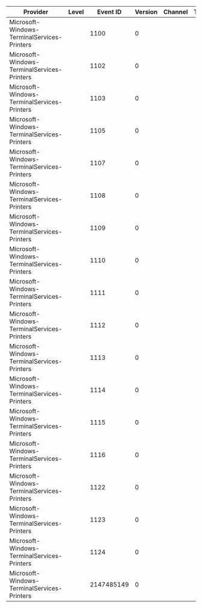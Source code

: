 Provider                                     |  Level  |  Event ID    |  Version  |  Channel  |  Task  |  Opcode  |  Keyword  |  Message
---------------------------------------------|---------|--------------|-----------|-----------|--------|----------|-----------|---------
Microsoft-Windows-TerminalServices-Printers  |         |  1100        |  0        |           |        |          |           |
Microsoft-Windows-TerminalServices-Printers  |         |  1102        |  0        |           |        |          |           |
Microsoft-Windows-TerminalServices-Printers  |         |  1103        |  0        |           |        |          |           |
Microsoft-Windows-TerminalServices-Printers  |         |  1105        |  0        |           |        |          |           |
Microsoft-Windows-TerminalServices-Printers  |         |  1107        |  0        |           |        |          |           |
Microsoft-Windows-TerminalServices-Printers  |         |  1108        |  0        |           |        |          |           |
Microsoft-Windows-TerminalServices-Printers  |         |  1109        |  0        |           |        |          |           |
Microsoft-Windows-TerminalServices-Printers  |         |  1110        |  0        |           |        |          |           |
Microsoft-Windows-TerminalServices-Printers  |         |  1111        |  0        |           |        |          |           |
Microsoft-Windows-TerminalServices-Printers  |         |  1112        |  0        |           |        |          |           |
Microsoft-Windows-TerminalServices-Printers  |         |  1113        |  0        |           |        |          |           |
Microsoft-Windows-TerminalServices-Printers  |         |  1114        |  0        |           |        |          |           |
Microsoft-Windows-TerminalServices-Printers  |         |  1115        |  0        |           |        |          |           |
Microsoft-Windows-TerminalServices-Printers  |         |  1116        |  0        |           |        |          |           |
Microsoft-Windows-TerminalServices-Printers  |         |  1122        |  0        |           |        |          |           |
Microsoft-Windows-TerminalServices-Printers  |         |  1123        |  0        |           |        |          |           |
Microsoft-Windows-TerminalServices-Printers  |         |  1124        |  0        |           |        |          |           |
Microsoft-Windows-TerminalServices-Printers  |         |  2147485149  |  0        |           |        |          |           |
